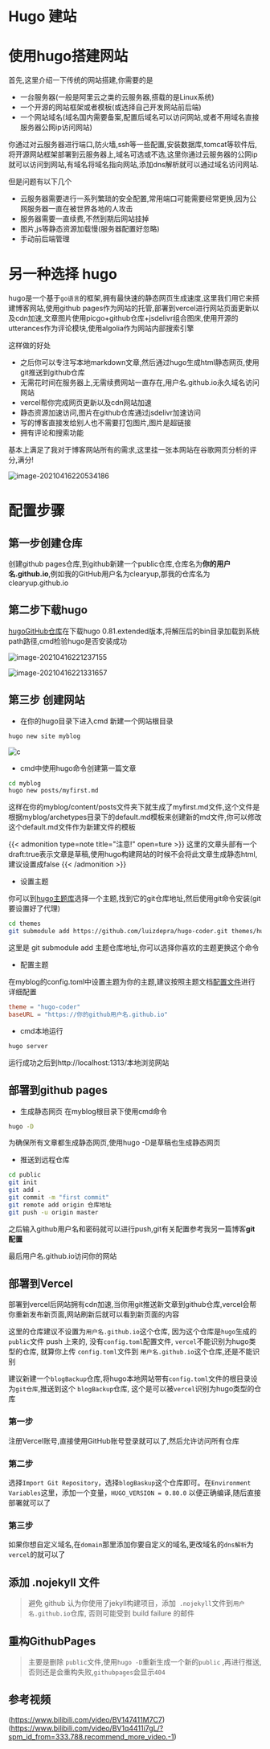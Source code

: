 # Hugo 建站




# 使用hugo搭建网站

首先,这里介绍一下传统的网站搭建,你需要的是

* 一台服务器(一般是阿里云之类的云服务器,搭载的是Linux系统)
* 一个开源的网站框架或者模板(或选择自己开发网站前后端)
* 一个网站域名(域名国内需要备案,配置后域名可以访问网站,或者不用域名直接服务器公网ip访问网站)

你通过对云服务器进行端口,防火墙,ssh等一些配置,安装数据库,tomcat等软件后,将开源网站框架部署到云服务器上,域名可选或不选,这里你通过云服务器的公网ip就可以访问到网站,有域名将域名指向网站,添加dns解析就可以通过域名访问网站.

但是问题有以下几个

* 云服务器需要进行一系列繁琐的安全配置,常用端口可能需要经常更换,因为公网服务器一直在被世界各地的人攻击
* 服务器需要一直续费,不然到期后网站挂掉
* 图片,js等静态资源加载慢(服务器配置好忽略)
* 手动前后端管理

# 另一种选择 hugo

hugo是一个基于`go语言`的框架,拥有最快速的静态网页生成速度,这里我们用它来搭建博客网站,使用github pages作为网站的托管,部署到vercel进行网站页面更新以及cdn加速,文章图片使用picgo+github仓库+jsdelivr组合图床,使用开源的utterances作为评论模块,使用algolia作为网站内部搜索引擎

这样做的好处

* 之后你可以专注写本地markdown文章,然后通过hugo生成html静态网页,使用git推送到github仓库
* 无需花时间在服务器上,无需续费网站一直存在,用户名.github.io永久域名访问网站
* vercel帮你完成网页更新以及cdn网站加速
* 静态资源加速访问,图片在github仓库通过jsdelivr加速访问
* 写的博客直接发给别人也不需要打包图片,图片是超链接
* 拥有评论和搜索功能 

基本上满足了我对于博客网站所有的需求,这里挂一张本网站在谷歌网页分析的评分,满分!

![image-20210416220534186](https://cdn.jsdelivr.net/gh/clearyup/picgo/img/20210416220541.png)

# 配置步骤

## 第一步创建仓库

创建github pages仓库,到github新建一个public仓库,仓库名为**你的用户名.github.io**,例如我的GitHub用户名为clearyup,那我的仓库名为clearyup.github.io

## 第二步下载hugo

[hugoGitHub仓库](https://github.com/gohugoio/hugo)在下载hugo 0.81.extended版本,将解压后的bin目录加载到系统path路径,cmd检验hugo是否安装成功

![image-20210416221237155](https://cdn.jsdelivr.net/gh/clearyup/picgo/img/20210416221237.png)


![image-20210416221331657](https://cdn.jsdelivr.net/gh/clearyup/picgo/img/20210416221332.png)

##  第三步 创建网站
* 在你的hugo目录下进入cmd 新建一个网站根目录
```bash
hugo new site myblog
```

![c](https://cdn.jsdelivr.net/gh/clearyup/picgo/img/20210417102917.png)

* cmd中使用hugo命令创建第一篇文章
```bash
cd myblog
hugo new posts/myfirst.md
```
这样在你的myblog/content/posts文件夹下就生成了myfirst.md文件,这个文件是根据myblog/archetypes目录下的default.md模板来创建新的md文件,你可以修改这个default.md文件作为新建文件的模板

{{< admonition type=note title="注意!" open=ture >}}
这里的文章头部有一个draft:true表示文章是草稿,使用hugo构建网站的时候不会将此文章生成静态html,建议设置成false
{{< /admonition >}}

* 设置主题

你可以到[hugo主题库](https://themes.gohugo.io/)选择一个主题,找到它的git仓库地址,然后使用git命令安装(git要设置好了代理)
```bash
cd themes
git submodule add https://github.com/luizdepra/hugo-coder.git themes/hugo-coder
```
这里是 git submodule add 主题仓库地址,你可以选择你喜欢的主题更换这个命令

* 配置主题

在myblog的config.toml中设置主题为你的主题,建议按照主题文档[配置文件](https://github.com/luizdepra/hugo-coder/blob/master/exampleSite/config.toml)进行详细配置
```toml
theme = "hugo-coder"
baseURL = "https://你的github用户名.github.io"
```
* cmd本地运行
```bash
hugo server
```
运行成功之后到http://localhost:1313/本地浏览网站

##  部署到github pages

* 生成静态网页
在myblog根目录下使用cmd命令
```bash
hugo -D
```
为确保所有文章都生成静态网页,使用hugo -D是草稿也生成静态网页

* 推送到远程仓库
```bash
cd public
git init
git add .
git commit -m "first commit"
git remote add origin 仓库地址
git push -u origin master
```
之后输入github用户名和密码就可以进行push,git有关配置参考我另一篇博客**git配置**

最后用户名.github.io访问你的网站

## 部署到Vercel
部署到vercel后网站拥有cdn加速,当你用git推送新文章到github仓库,vercel会帮你重新发布新页面,网站刷新后就可以看到新页面的内容   

这里的仓库建议不设置为`用户名.github.io`这个仓库, 因为这个仓库是`hugo`生成的`public`文件 push 上来的, 没有`config.toml`配置文件, `vercel`不能识别为hugo类型的仓库, 就算你上传 `config.toml`文件到
`用户名.github.io`这个仓库,还是不能识别

建议新建一个`blogBackup`仓库,将hugo本地网站带有`config.toml`文件的根目录设为`git仓库`,推送到这个 `blogBackup`仓库, 这个是可以被`vercel`识别为hugo类型的仓库

### 第一步
注册Vercel账号,直接使用GitHub账号登录就可以了,然后允许访问所有仓库

### 第二步
选择`Import Git Repository`，选择`blogBaskup`这个仓库即可。在`Environment Variables`这里，添加一个变量，`HUGO_VERSION = 0.80.0` 以便正确编译,随后直接部署就可以了

### 第三步
如果你想自定义域名,在`domain`那里添加你要自定义的域名,更改域名的`dns解析`为`vercel`的就可以了   

## 添加 .nojekyll 文件 
>避免 github 认为你使用了jekyll构建项目，添加` .nojekyll`文件到`用户名.github.io`仓库, 否则可能受到 build failure 的邮件

## 重构GithubPages
>主要是删除 `public`文件,使用`hugo -D`重新生成一个新的`public` ,再进行推送, 否则还是会重构失败,`githubpages`会显示`404`   


## 参考视频
> 
(https://www.bilibili.com/video/BV147411M7C7)  
(https://www.bilibili.com/video/BV1q4411i7gL/?spm_id_from=333.788.recommend_more_video.-1)
>



